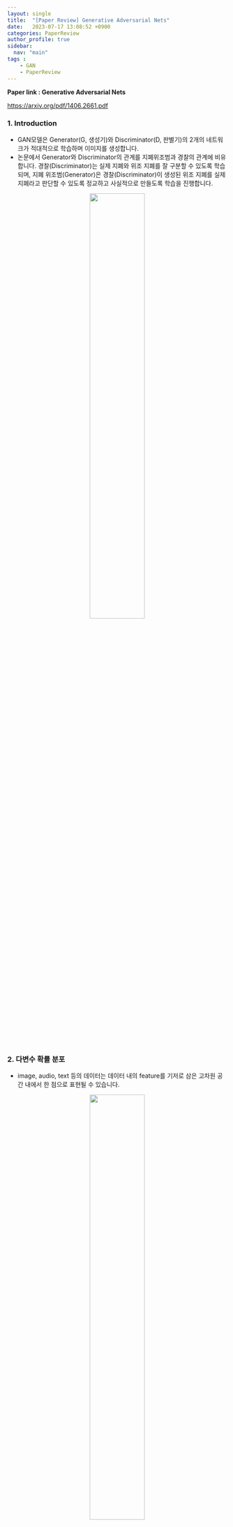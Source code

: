 ```yaml
---
layout: single
title:  "[Paper Review] Generative Adversarial Nets"
date:   2023-07-17 13:08:52 +0900
categories: PaperReview
author_profile: true
sidebar:
  nav: "main"
tags : 
    - GAN
    - PaperReview
---
```

**Paper link : Generative Adversarial Nets**

 <https://arxiv.org/pdf/1406.2661.pdf>


### 1. Introduction
- GAN모델은 Generator(G, 생성기)와 Discriminator(D, 판별기)의 2개의 네트워크가 적대적으로 학습하며 이미지를 생성합니다.
- 논문에서 Generator와 Discriminator의 관계를 지폐위조범과 경찰의 관계에 비유합니다. 경찰(Discriminator)는 실제 지폐와 위조 지폐를 잘 구분할 수 있도록 학습되며, 지폐 위조범(Generator)은 경찰(Discriminator)이 생성된 위조 지폐를 실제 지폐라고 판단할 수 있도록 정교하고 사실적으로 만들도록 학습을 진행합니다.
<p align='center'><img src = "https://github.com/Bomin-Seo/Bomin-Seo.github.io/assets/94039896/b4b452d4-c932-40ee-a65f-43dbfa4f8204" height="50%" width = "50%"/></p>

### 2. 다변수 확률 분포
- image, audio, text 등의 데이터는 데이터 내의 feature를 기저로 삼은 고차원 공간 내에서 한 점으로 표현될 수 있습니다. 
<p align='center'><img src = "https://github.com/Bomin-Seo/Bomin-Seo.github.io/assets/94039896/5e9d2e01-6a4b-46fc-b332-e2c86958e506" height="50%" width = "50%"/></p>

- 고차원 공간에서 한 점으로 표현된 데이터를 근사한 모델은 평균이나 분산과 같은 통계값을 가지게 되며, GAN 모델은 각각의 Class에 대한 데이터의 분포를 학습합니다.
<p align='center'><img src = "https://github.com/Bomin-Seo/Bomin-Seo.github.io/assets/94039896/ac8fbf23-09ea-4332-8b00-2375b2a7f428" height="50%" width = "50%"/></p>

- 데이터의 통계치를 가장 잘 반영한 분포를 학습한다면 더 좋은 데이터를 생성할 수 있게 되며, GAN Model은 확률이 높은 부분에서 noise를 삽입하며 사실적인 데이터를 생성할 수 있도록 학습이 진행됩니다.

### 3. GAN Model
<p align='center'><img src = "https://github.com/Bomin-Seo/Bomin-Seo.github.io/assets/94039896/2e113653-df44-40da-a3ea-14121d172132" height="70%" width = "70%"/></p>

#### 3.1. Objective function
- GAN 모델의 목적함수는 다음과 같습니다.
<p align='center'><img src = "https://github.com/Bomin-Seo/Bomin-Seo.github.io/assets/94039896/980c840a-e2b1-49fa-96b4-550a8ce60b80" height="90%" width = "90%"/></p>
- 목적함수 V(D,G)는 판별기(D) 관점에서 높은 값을 가질 수 있도록 학습됩니다.
  - D(x)는 입력된 x가 실제 데이터일 확률을 반환합니다. 이상적으로는, x가 실제 데이터에서 sampling된 데이터라면 1의 값을, 생성된 이미지에서 sampling된 허구의 데이터라면 0의 값을 반환합니다.
  - $$x \sim p_{data(x)}$$는 실제 데이터의 분포에서 데이터 x를 sampling한다는 의미입니다. 목적함수가 D의 관점에서 높은 값을 도출해야하므로 $$E_{x\sim p_{data}(x)}[logD(x)]$$는 실제 데이터 분포에서 sampling된 데이터에 대해서 높은 값인 1에 가까운 값을 반환할 수 있도록 학습이 진행됨을 의미합니다.

- 목적함수 V(D,G)는 생성기(G) 관점에서 낮은 값을 가질 수 있도록 학습됩니다.
    - 생성기(G)는 Latent vector, noise vector를 입력받아 실제 데이터를 변형하여 데이터를 생성합니다. $$z\sim p_z(z)$$는 noise z를 sampling함을 의미하며, G(z)는 생성기가 noise를 입력받아 데이터를 생성함을 의미합니다.
    - $$E_{z\sim p_z(z)}[log(1-D(G(z))]$$는 noise z를 입력받아 생성된 이미지를 판별기(D)에 의해 판별되는 과정을 의미합니다. 생성기(G)의 관점에서 목적함수는 작은 값을 가져야하므로 1-D(G(z))가 작은 값을 가지도록, 즉 D(G(z))가 1에 가까운 큰 값을 가지도록 학습됩니다. 
    - 따라서, noise z의 입력으로 생성된 이미지를 판별기(D)가 실제 데이터 분포에서 sampling되었다고 착각할 수 있을 만큼 사실적이고 정교하게 만들어지도록 설정되며, 앞서 말씀드린 대로 판별기(D) 관점에서 목적함수는 큰 값을 가져야하므로 생성된 허구의 데이터를 허구의 데이터라 분류하여 0에 가까운 값을 반환할 수 있도록 학습됩니다.

#### 3.2 그래프 표현
- 목적 함수를 그래프로 표현하면 다음과 같이 표현될 수 있습니다.
    - blue line : Disciriminative distribution (판별기 반환값의 분포)
    - black line : 실제 데이터의 분포
    - green line : Generative distribution (생성된 데이터의 분포)
<p align='center'><img src = "https://github.com/Bomin-Seo/Bomin-Seo.github.io/assets/94039896/0eb45deb-39a4-430e-a620-950079e97c4f" height="90%" width = "90%"/></p>

- 학습 초기(a)에 생성된 데이터의 분포는 실제 데이터의 분포와 차이가 크며 판별기 또한 부분적으로 정확한 판별을 시행합니다.
- 학습이 진행되며 생성된 데이터의 분포는 실제 데이터의 분포와 유사해지도록 학습되며 학습이 충분히 이루어진 상황(d)에서는 판별기가 실제 데이터와 생성된 데이터를 구분하지 못하는 상태,  D(x) = 0.5의 값이 반환하도록 학습됩니다.

### 4. 이론적 증명
#### 명제1 : optimal D는 G가 고정되어있을 때, $$D^*_G(x) = \frac{p_{data}(x)}{p_{data}(x) + p_g(x)}$$로 수렴한다.
- GAN 모델의 목적함수인
<p align='center'><img src = "https://github.com/Bomin-Seo/Bomin-Seo.github.io/assets/94039896/d70891f5-faed-461a-8ae3-75da5d96adae" height="90%" width = "90%"/></p>
  는 다음과 같이 변환될 수 있습니다.

<p align='center'><img src = "https://github.com/Bomin-Seo/Bomin-Seo.github.io/assets/94039896/eee5cd70-3048-4342-9da5-7bdab421f3cd" height="90%" width = "90%"/></p>

> 연속 변수의 기대값
- $$E[X] = \int xf(x)dx$$

- 목적함수는 D의 관점에서 최대의 값을 가져야하며, D의 Optimal은 마지막으로 변환된 식의 극대값을 가지게 됩니다.
- 마지막으로 변환된 목적함수의 식은 $$Alog(x) + Blog(1-x)$$의 형태이며 이 형태의 식의 극대값은 $$\frac{A}{A+B}$$를 가지게 됩니다. 따라서 Optimal D는 $$D^*_G(x) = \frac{p_{data}(x)}{p_{data}(x) + p_g(x)}$$의 값을 가지게 됩니다.

> - $$y = Alog(x) + Blog(1-x)\\$$
> - $$y' = \frac{A}{x} - \frac{B}{1-x} = \frac{A - Ax - Bx}{x(1 - x)}\\$$
> - $$x = \frac{A}{A+B}$$

#### 명제2 : Global optimum은 $$p_g = p_{data}$$
- 명제는 두 데이터 분포의 차이와 관련되어 있으며, 두 데이터 분포의 차이를 나타내는 것에는 KL Divergence와 JSD 등이 있습니다. GAN 모델에서는 JSD를 이용하여 명제를 증명합니다.
>#### Entropy
> - 정보 이론에서 정보량, 무질성의 정도를 나타냅니다.
> - Entropy는 $$H(P) = -\sum^N_{i=1}E_{P\sim X}[h(x)] = -\sum^N_{i=1}p_ilogp_i$$ (N : Class 개수, $$p_i$$ :발생확률)로 표현되며 entropy의 값이 0에 가까울수록 정보량이 작음을 의미합니다.
> 예를 들어 모든 경우의 발생 확률이 같은 경우, 즉 불확실성이 큰 경우는 Entropy의 값이 커지며 이 데이터에서 얻을 수 있는 정보량이 큼을 의미합니다.
> #### Cross Entropy
> - ML/DL에서 알고 있는 실제 데이터의 분포 P와 예측 모델을 통해 구한 데이터의 분포 Q를 이용하여 Entropy를 구하고, 이를 통해 예측 모델이 실제 데이터의 분포와 유사해지도록 학습하는 과정에 사용됩니다.
> - Cross Entropy는 $$H(P, Q) = -E_{X\sim P}[-logQ(x)] = -\sum_x P(x)logQ(x)$$로 표현됩니다.
> #### KL Divergence
> - 서로 다른 두 분포의 차이를 측정하는데 사용됩니다.
> - $$D_{KL}(P||Q) = \sum_x P(x)\log(\frac{P(x)}{Q(x)})$$
의 식을 통해 두 분포의 차이를 구하게 됩니다.
> - 식을 $$D_{KL}(P||Q) = -H(P,P) + H(P,Q)$$로 변환할 수 있으며 두 데이터 분포의 정보량, 즉 H(P, Q)는 $$D_{KL}(P||Q) + H(P)$$로 표현할 수 있습니다.
> #### JSD(Jenson-Shanon divergence)
> - M을 확률 분포 P, Q의 평균이라고 할 때, JSD는 다음과 같이 표현할 수 있습니다.
> - $$JSD(P||Q) = \frac{1}{2}KL(P||M) + \frac{1}{2}KL(Q||M)$$
> - M이 P와 Q의 평균값이므로 KL Divergence와는 다르게 대칭적이고, 거리의 개념을 적용할 수 있습니다.
  
- D의 관점에서 V의 값을 최대로 만드는 함수를 새로이 C(G)로 정의한다면, 명제 1의 결론을 적용하여 다음과 같이 식을 표현할 수 있습니다.
<p align='center'><img src = "https://github.com/Bomin-Seo/Bomin-Seo.github.io/assets/94039896/864ccc8d-7019-4fc4-99c7-bba91156d394" height="90%" width = "90%"/></p>

- GAN 모델에서는 명제를 증명하기 위하여 JSD를 사용합니다. JSD를 적용한 수식의 편의를 위하여 각각의 식에 log2를 더하고 다시 2log2(=log4)를 빼는 과정을 거쳐 다음과 같은 식을 얻습니다.

<p align='center'><img src = "https://github.com/Bomin-Seo/Bomin-Seo.github.io/assets/94039896/10e3b7f6-cdb1-4edc-b4a5-e080e781bda8" height="90%" width = "90%"/></p>

- 중간 과정을 제외하면 $$C(G) = -log4 + 2D_{JSD}(p_{data}||p_g)$$의 식을 얻을 수 있습니다.  
C(G)는 목적함수를 새롭게 정의한 함수이며 G의 관점에서 목적함수를 작게 만드는 과정이 남아있습니다.
- 위에서 언급한 바대로, JSD는 거리의 개념을 적용할 수 있기에 $$D_{JSD}(p_{data}||p_g)$$는 0을 최소값으로 가질 수 있습니다. 
0을 최소값으로 가지게 되면 G와 D의 관점에서 Global optimum을 가지게 됩니다.
- 따라서 $$D_{JSD}(p_{data}||p_g)$$가 0이 되는 지점, 
$$p_g = p_{data}$$일 때 GAN모델은 Global optimum을 가지게 됩니다.


